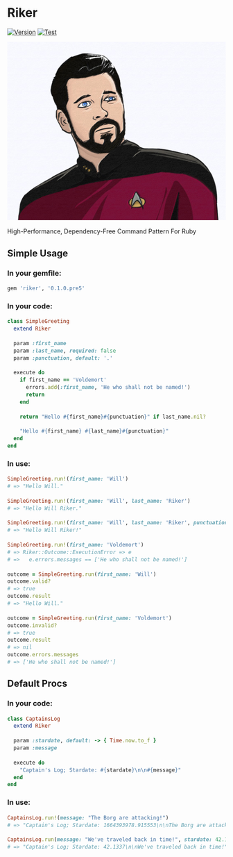 # Riker

[![Version](https://img.shields.io/gem/v/riker.svg?style=flat-square)](https://rubygems.org/gems/riker)
[![Test](https://img.shields.io/github/workflow/status/benfalk/riker/Test?label=Test&style=flat-square)](https://github.com/benfalk/riker/actions?query=workflow%3ATest)

<img src="./assets/commander-riker.jpeg" />

High-Performance, Dependency-Free Command Pattern For Ruby

## Simple Usage

### In your gemfile:

```ruby
gem 'riker', '0.1.0.pre5'
```

### In your code:

```ruby
class SimpleGreeting
  extend Riker

  param :first_name
  param :last_name, required: false
  param :punctuation, default: '.'

  execute do
    if first_name == 'Voldemort'
      errors.add(:first_name, 'He who shall not be named!')
      return
    end

    return "Hello #{first_name}#{punctuation}" if last_name.nil?

    "Hello #{first_name} #{last_name}#{punctuation}"
  end
end
```

### In use:

```ruby
SimpleGreeting.run!(first_name: 'Will')
# => "Hello Will."

SimpleGreeting.run!(first_name: 'Will', last_name: 'Riker')
# => "Hello Will Riker."

SimpleGreeting.run!(first_name: 'Will', last_name: 'Riker', punctuation: '!')
# => "Hello Will Riker!"

SimpleGreeting.run!(first_name: 'Voldemort')
# => Riker::Outcome::ExecutionError => e
# =>   e.errors.messages == ['He who shall not be named!']

outcome = SimpleGreeting.run(first_name: 'Will')
outcome.valid?
# => true
outcome.result
# => "Hello Will."

outcome = SimpleGreeting.run(first_name: 'Voldemort')
outcome.invalid?
# => true
outcome.result
# => nil
outcome.errors.messages
# => ['He who shall not be named!']
```

## Default Procs

### In your code:

```ruby
class CaptainsLog
  extend Riker

  param :stardate, default: -> { Time.now.to_f }
  param :message

  execute do
    "Captain's Log; Stardate: #{stardate}\n\n#{message}"
  end
end
```

### In use:

```ruby
CaptainsLog.run!(message: "The Borg are attacking!")
# => "Captain's Log; Stardate: 1664393978.915553\n\nThe Borg are attacking!"

CaptainsLog.run(message: "We've traveled back in time!", stardate: 42.1337)
# => "Captain's Log; Stardate: 42.1337\n\nWe've traveled back in time!"
```

